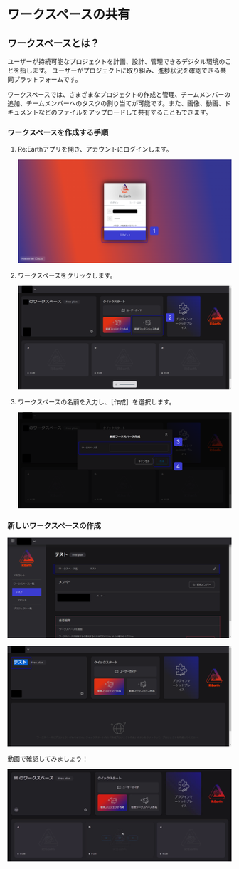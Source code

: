 # ワークスペースの共有

## ワークスペースとは？

ユーザーが持続可能なプロジェクトを計画、設計、管理できるデジタル環境のことを指します。
ユーザーがプロジェクトに取り組み、進捗状況を確認できる共同プラットフォームです。

ワークスペースでは、さまざまなプロジェクトの作成と管理、チームメンバーの追加、チームメンバーへのタスクの割り当てが可能です。また、画像、動画、ドキュメントなどのファイルをアップロードして共有することもできます。

### ワークスペースを作成する手順

1. Re:Earthアプリを開き、アカウントにログインします。
    
    ![Group 100.png](%E3%83%AF%E3%83%BC%E3%82%AF%E3%82%B9%E3%83%98%E3%82%9A%E3%83%BC%E3%82%B9%E3%81%AE%E5%85%B1%E6%9C%89%204bf861a158364a01a02041dccf86aa67/Group_100.png)
    
2. ワークスペースをクリックします。
    
    ![Group 101.png](%E3%83%AF%E3%83%BC%E3%82%AF%E3%82%B9%E3%83%98%E3%82%9A%E3%83%BC%E3%82%B9%E3%81%AE%E5%85%B1%E6%9C%89%204bf861a158364a01a02041dccf86aa67/Group_101.png)
    
3. ワークスペースの名前を入力し、［作成］を選択します。
    
    ![Group 102.png](%E3%83%AF%E3%83%BC%E3%82%AF%E3%82%B9%E3%83%98%E3%82%9A%E3%83%BC%E3%82%B9%E3%81%AE%E5%85%B1%E6%9C%89%204bf861a158364a01a02041dccf86aa67/Group_102.png)
    

### 新しいワークスペースの作成

![2023-05-17_00h23_42.png](%E3%83%AF%E3%83%BC%E3%82%AF%E3%82%B9%E3%83%98%E3%82%9A%E3%83%BC%E3%82%B9%E3%81%AE%E5%85%B1%E6%9C%89%204bf861a158364a01a02041dccf86aa67/2023-05-17_00h23_42.png)

![2023-05-17_00h25_45.png](%E3%83%AF%E3%83%BC%E3%82%AF%E3%82%B9%E3%83%98%E3%82%9A%E3%83%BC%E3%82%B9%E3%81%AE%E5%85%B1%E6%9C%89%204bf861a158364a01a02041dccf86aa67/2023-05-17_00h25_45.png)

動画で確認してみましょう！

![2023-05-17_00h31_50.gif](%E3%83%AF%E3%83%BC%E3%82%AF%E3%82%B9%E3%83%98%E3%82%9A%E3%83%BC%E3%82%B9%E3%81%AE%E5%85%B1%E6%9C%89%204bf861a158364a01a02041dccf86aa67/2023-05-17_00h31_50.gif)
